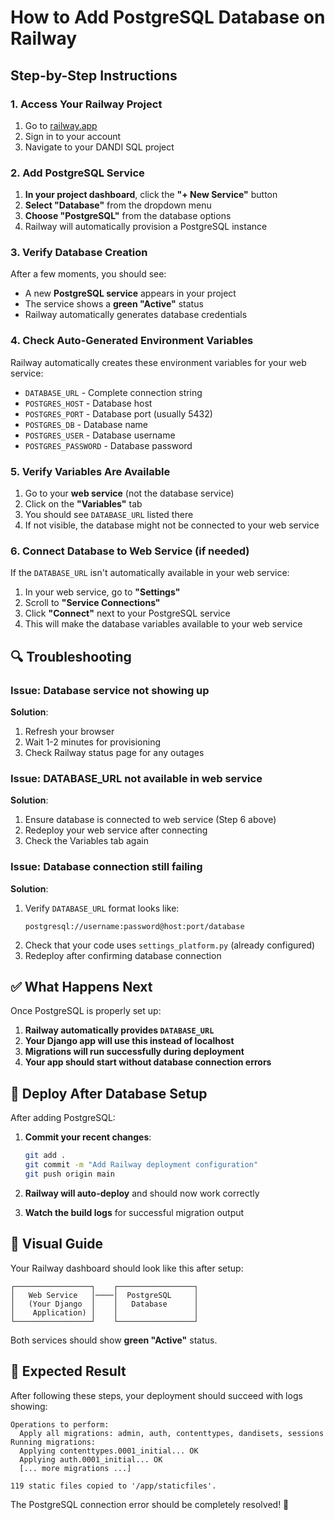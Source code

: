 # How to Add PostgreSQL Database on Railway

## Step-by-Step Instructions

### 1. Access Your Railway Project
1. Go to [railway.app](https://railway.app)
2. Sign in to your account
3. Navigate to your DANDI SQL project

### 2. Add PostgreSQL Service
1. **In your project dashboard**, click the **"+ New Service"** button
2. **Select "Database"** from the dropdown menu
3. **Choose "PostgreSQL"** from the database options
4. Railway will automatically provision a PostgreSQL instance

### 3. Verify Database Creation
After a few moments, you should see:
- A new **PostgreSQL service** appears in your project
- The service shows a **green "Active"** status
- Railway automatically generates database credentials

### 4. Check Auto-Generated Environment Variables
Railway automatically creates these environment variables for your web service:
- `DATABASE_URL` - Complete connection string
- `POSTGRES_HOST` - Database host
- `POSTGRES_PORT` - Database port (usually 5432)
- `POSTGRES_DB` - Database name
- `POSTGRES_USER` - Database username  
- `POSTGRES_PASSWORD` - Database password

### 5. Verify Variables Are Available
1. Go to your **web service** (not the database service)
2. Click on the **"Variables"** tab
3. You should see `DATABASE_URL` listed there
4. If not visible, the database might not be connected to your web service

### 6. Connect Database to Web Service (if needed)
If the `DATABASE_URL` isn't automatically available in your web service:

1. In your web service, go to **"Settings"**
2. Scroll to **"Service Connections"**
3. Click **"Connect"** next to your PostgreSQL service
4. This will make the database variables available to your web service

## 🔍 Troubleshooting

### Issue: Database service not showing up
**Solution**: 
1. Refresh your browser
2. Wait 1-2 minutes for provisioning
3. Check Railway status page for any outages

### Issue: DATABASE_URL not available in web service
**Solution**:
1. Ensure database is connected to web service (Step 6 above)
2. Redeploy your web service after connecting
3. Check the Variables tab again

### Issue: Database connection still failing
**Solution**:
1. Verify `DATABASE_URL` format looks like: 
   ```
   postgresql://username:password@host:port/database
   ```
2. Check that your code uses `settings_platform.py` (already configured)
3. Redeploy after confirming database connection

## ✅ What Happens Next

Once PostgreSQL is properly set up:

1. **Railway automatically provides `DATABASE_URL`**
2. **Your Django app will use this instead of localhost**
3. **Migrations will run successfully during deployment**
4. **Your app should start without database connection errors**

## 🚀 Deploy After Database Setup

After adding PostgreSQL:

1. **Commit your recent changes**:
   ```bash
   git add .
   git commit -m "Add Railway deployment configuration"
   git push origin main
   ```

2. **Railway will auto-deploy** and should now work correctly

3. **Watch the build logs** for successful migration output

## 📱 Visual Guide

Your Railway dashboard should look like this after setup:

```
┌─────────────────┐    ┌─────────────────┐
│   Web Service   │────│  PostgreSQL     │
│   (Your Django  │    │   Database      │
│    Application) │    │                 │
└─────────────────┘    └─────────────────┘
```

Both services should show **green "Active"** status.

## 🎯 Expected Result

After following these steps, your deployment should succeed with logs showing:
```
Operations to perform:
  Apply all migrations: admin, auth, contenttypes, dandisets, sessions
Running migrations:
  Applying contenttypes.0001_initial... OK
  Applying auth.0001_initial... OK
  [... more migrations ...]

119 static files copied to '/app/staticfiles'.
```

The PostgreSQL connection error should be completely resolved! 🎉
